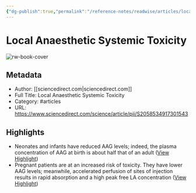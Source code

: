 ```yaml
---
{"dg-publish":true,"permalink":"/reference-notes/readwise/articles/local-anaesthetic-systemic-toxicity/"}
---
```


# Local Anaesthetic Systemic Toxicity

![rw-book-cover](https://ars.els-cdn.com/content/image/1-s2.0-S2058534917X70236-cov150h.gif)

## Metadata
- Author: [[sciencedirect.com\|sciencedirect.com]]
- Full Title: Local Anaesthetic Systemic Toxicity
- Category: #articles
- URL: https://www.sciencedirect.com/science/article/pii/S2058534917301543

## Highlights
- Neonates and infants have reduced AAG levels; indeed, the plasma concentration of AAG at birth is about half that of an adult ([View Highlight](https://read.readwise.io/read/01gwq9d0qx3hac01b6thmtxz15))
- Pregnant patients are at an increased risk of toxicity. They have lower AAG levels; meanwhile, accelerated perfusion of sites of injection results in rapid absorption and a high peak free LA concentration ([View Highlight](https://read.readwise.io/read/01gwq9dh4txpgqxjg8fc9me7w9))
